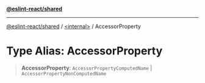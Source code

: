 [**@eslint-react/shared**](../../README.md)

***

[@eslint-react/shared](../../README.md) / [\<internal\>](../README.md) / AccessorProperty

# Type Alias: AccessorProperty

> **AccessorProperty**: `AccessorPropertyComputedName` \| `AccessorPropertyNonComputedName`

